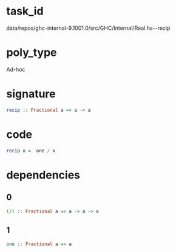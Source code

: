 
# task_id
data/repos/ghc-internal-9.1001.0/src/GHC/Internal/Real.hs--recip

# poly_type
Ad-hoc

# signature
```haskell
recip :: Fractional a => a -> a
```   

# code
```haskell
recip x =  one / x
```

# dependencies
## 0
```haskell
(/) :: Fractional a => a -> a -> a
```
## 1
```haskell
one :: Fractional a => a
```

